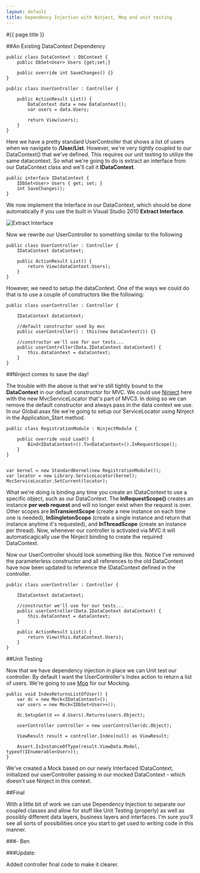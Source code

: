 ```yaml
---
layout: default
title: Dependency Injection with Ninject, Moq and unit testing
---
```

#{{ page.title }}

##An Existing DataContext Dependency

    public class DataContext : DbContext {
        public DbSet<User> Users {get;set;}
    
        public override int SaveChanges() {}
    }

    public class UserController : Controller {
    
        public ActionResult List() {
            DataContext data = new DataContext();
            var users = data.Users;
    
            return View(users);
        }
    }


Here we have a pretty standard UserController that shows a list of users when we navigate to <strong>/User/List</strong>.
However, we're very tightly coupled to our DataContext() that we've defined. This requires our unit testing to utilize the same datacontext. So what we're going to do is extract an interface from our DataContext class and we'll call it <strong>IDataContext</strong>.

    public interface IDataContext {
        IDbSet<User> Users { get; set; }
        int SaveChanges();
    }


We now implement the Interface in our DataContext, which should be done automatically if you use the built in Visual Studio 2010 <strong>Extract Interface</strong>.

<img src="http://buildstarted.com/wp-content/uploads/2010/08/extractinterface.png" alt="Extract Interface" title="" />

Now we rewrite our UserController to something similar to the following

    public class UserController : Controller {
        IDataContext dataContext;
    
        public ActionResult List() {
            return View(dataContext.Users);
        }
    }


However, we need to setup the dataContext. One of the ways we could do that is to use a couple of constructors like the following:

    public class userController : Controller {
    
        IDataContext dataContext;
    
        //default constructor used by mvc
        public userController() : this(new DataContext()) {}
    
        //constructor we'll use for our tests...
        public userController(Data.IDataContext dataContext) {
            this.dataContext = dataContext;
        }
    }


##Ninject comes to save the day!

The trouble with the above is that we're still tightly bound to the <strong>DataContext</strong> in our default constructor for MVC. We could use <a href='http://ninject.org/' target='&#95;new'>Ninject</a> here with the new MvcServiceLocator that's part of MVC3. In doing so we can remove the default constructor and always pass in the data context we use. In our Global.asax file we're going to setup our ServiceLocator using Ninject in the Application&#95;Start method.

    public class RegistrationModule : NinjectModule {
    
        public override void Load() {
            Bind<IDataContext>().To<DataContext>().InRequestScope();
        }
    }


    var kernel = new StandardKernel(new RegistrationModule());
    var locator = new Library.ServiceLocator(kernel);
    MvcServiceLocator.SetCurrent(locator);


What we're doing is binding any time you create an IDataContext to use a specific object, such as our DataContext. The <strong>InRequestScope()</strong> creates an instance <strong>per web request</strong> and will no longer exist when the request is over. Other scopes are <strong>InTransientScope</strong> (create a new instance on each time one is needed), <strong>InSingletonScope</strong> (create a single instance and return that instance anytime it's requested), and <strong>InThreadScope</strong> (create an instance per thread). Now, whenever our controller is activated via MVC it will automaticagically use the Ninject binding to create the required DataContext.

Now our UserController should look something like this. Notice I've removed the parameterless constructor and all references to the old DataContext have now been updated to reference the IDataContext defined in the controller.

    public class userController : Controller {
    
        IDataContext dataContext;
    
        //constructor we'll use for our tests...
        public userController(Data.IDataContext dataContext) {
            this.dataContext = dataContext;
        }

        public ActionResult List() {
            return View(this.dataContext.Users);
        }
    }


##Unit Testing

Now that we have dependency injection in place we can Unit test our controller. By default I want the UserController's Index action to return a list of users. We're going to use <a href='http://code.google.com/p/moq/' target='&#95;new'>Moq</a> for our Mocking.

    public void IndexReturnsListOfUser() {
        var dc = new Mock<IDataContext>();
        var users = new Mock<IDbSet<User>>();
    
        dc.SetupGet(d => d.Users).Returns(users.Object);
    
        userController controller = new userController(dc.Object);
    
        ViewResult result = controller.Index(null) as ViewResult;
            
        Assert.IsInstanceOfType(result.ViewData.Model, typeof(IEnumerable<User>));
    }


We've created a Mock based on our newly Interfaced IDataContext, initialized our userController passing in our mocked DataContext - which doesn't use Ninject in this context.

##Final

With a little bit of work we can use Dependency Injection to separate our coupled classes and allow for stuff like Unit Testing (properly) as well as possibly different data layers, business layers and interfaces. I'm sure you'll see all sorts of possibilities once you start to get used to writing code in this manner.

###- Ben

###Update:

Added controller final code to make it clearer.